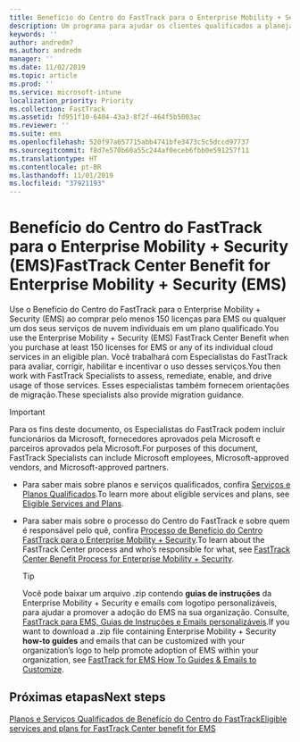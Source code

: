 ```yaml
---
title: Benefício do Centro do FastTrack para o Enterprise Mobility + Security (EMS)
description: Um programa para ajudar os clientes qualificados a planejar e implantar o Intune e o Azure Active Directory Premium
keywords: ''
author: andredm7
ms.author: andredm
manager: ''
ms.date: 11/02/2019
ms.topic: article
ms.prod: ''
ms.service: microsoft-intune
localization_priority: Priority
ms.collection: FastTrack
ms.assetid: fd951f10-6404-43a3-8f2f-464f5b5003ac
ms.reviewer: ''
ms.suite: ems
ms.openlocfilehash: 520f97a657715abb4741bfe3473c5c5dccd97737
ms.sourcegitcommit: f8d7e570b60a55c244af0eceb6fbb0e591257f11
ms.translationtype: HT
ms.contentlocale: pt-BR
ms.lasthandoff: 11/01/2019
ms.locfileid: "37921193"
---
```

# <a name="fasttrack-center-benefit-for-enterprise-mobility--security-ems"></a><span data-ttu-id="1f4ce-103">Benefício do Centro do FastTrack para o Enterprise Mobility + Security (EMS)</span><span class="sxs-lookup"><span data-stu-id="1f4ce-103">FastTrack Center Benefit for Enterprise Mobility + Security (EMS)</span></span>

<span data-ttu-id="1f4ce-104">Use o Benefício do Centro do FastTrack para o Enterprise Mobility + Security (EMS) ao comprar pelo menos 150 licenças para EMS ou qualquer um dos seus serviços de nuvem individuais em um plano qualificado.</span><span class="sxs-lookup"><span data-stu-id="1f4ce-104">You use the Enterprise Mobility + Security (EMS) FastTrack Center Benefit when you purchase at least 150 licenses for EMS or any of its individual cloud services in an eligible plan.</span></span> <span data-ttu-id="1f4ce-105">Você trabalhará com Especialistas do FastTrack para avaliar, corrigir, habilitar e incentivar o uso desses serviços.</span><span class="sxs-lookup"><span data-stu-id="1f4ce-105">You then work with FastTrack Specialists to assess, remediate, enable, and drive usage of those services.</span></span> <span data-ttu-id="1f4ce-106">Esses especialistas também fornecem orientações de migração.</span><span class="sxs-lookup"><span data-stu-id="1f4ce-106">These specialists also provide migration guidance.</span></span> 

> [!IMPORTANT]
> <span data-ttu-id="1f4ce-107">Para os fins deste documento, os Especialistas do FastTrack podem incluir funcionários da Microsoft, fornecedores aprovados pela Microsoft e parceiros aprovados pela Microsoft.</span><span class="sxs-lookup"><span data-stu-id="1f4ce-107">For purposes of this document, FastTrack Specialists can include Microsoft employees, Microsoft-approved vendors, and Microsoft-approved partners.</span></span>

- <span data-ttu-id="1f4ce-108">Para saber mais sobre planos e serviços qualificados, confira [Serviços e Planos Qualificados](M365-eligible-services-and-plans.md).</span><span class="sxs-lookup"><span data-stu-id="1f4ce-108">To learn more about eligible services and plans, see [Eligible Services and Plans](M365-eligible-services-and-plans.md).</span></span>

- <span data-ttu-id="1f4ce-109">Para saber mais sobre o processo do Centro do FastTrack e sobre quem é responsável pelo quê, confira [Processo de Benefício do Centro FastTrack para o Enterprise Mobility + Security](EMS-fasttrack-process.md).</span><span class="sxs-lookup"><span data-stu-id="1f4ce-109">To learn about the FastTrack Center process and who’s responsible for what, see [FastTrack Center Benefit Process for Enterprise Mobility + Security](EMS-fasttrack-process.md).</span></span>

    > [!TIP]
    > <span data-ttu-id="1f4ce-110">Você pode baixar um arquivo .zip contendo **guias de instruções** da Enterprise Mobility + Security e emails com logotipo personalizáveis, para ajudar a promover a adoção do EMS na sua organização. Consulte, [FastTrack para EMS, Guias de Instruções e Emails personalizáveis](https://gallery.technet.microsoft.com/FastTrack-for-EMS-How-To-f170da4c).</span><span class="sxs-lookup"><span data-stu-id="1f4ce-110">If you want to download a .zip file containing Enterprise Mobility + Security **how-to guides** and emails that can be customized with your organization’s logo to help promote adoption of EMS within your organization, see [FastTrack for EMS How To Guides & Emails to Customize](https://gallery.technet.microsoft.com/FastTrack-for-EMS-How-To-f170da4c).</span></span>

## <a name="next-steps"></a><span data-ttu-id="1f4ce-111">Próximas etapas</span><span class="sxs-lookup"><span data-stu-id="1f4ce-111">Next steps</span></span>

[<span data-ttu-id="1f4ce-112">Planos e Serviços Qualificados de Benefício do Centro do FastTrack</span><span class="sxs-lookup"><span data-stu-id="1f4ce-112">Eligible services and plans for FastTrack Center benefit for EMS</span></span>](M365-eligible-services-and-plans.md)



